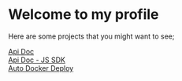 # Welcome to my profile

Here are some projects that you might want to see;

[Api Doc](https://github.com/joaomede/Api-Doc)  
[Api Doc - JS SDK](https://github.com/joaomede/api-doc-js-sdk-)  
[Auto Docker Deploy](https://github.com/joaomede/Auto-Deploy-Docker)  


<!--
**joaomede/joaomede** is a ✨ _special_ ✨ repository because its `README.md` (this file) appears on your GitHub profile.

Here are some ideas to get you started:

- 🔭 I’m currently working on ...
- 🌱 I’m currently learning ...
- 👯 I’m looking to collaborate on ...
- 🤔 I’m looking for help with ...
- 💬 Ask me about ...
- 📫 How to reach me: ...
- 😄 Pronouns: ...
- ⚡ Fun fact: ...
-->
